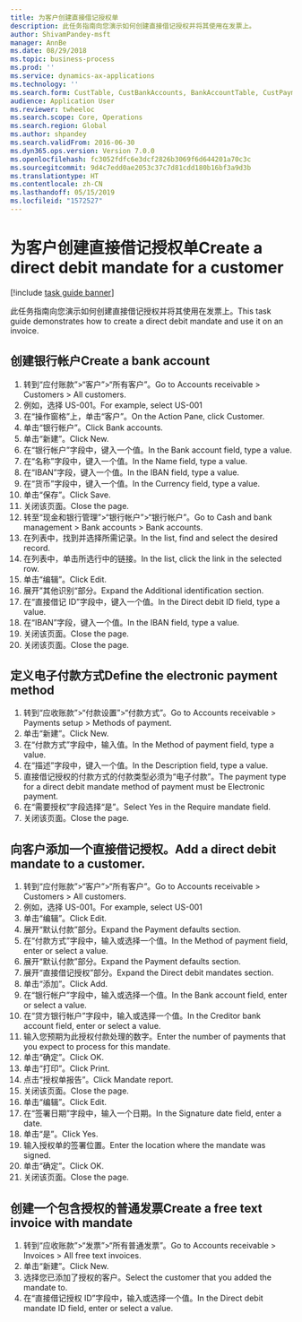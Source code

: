 ```yaml
---
title: 为客户创建直接借记授权单
description: 此任务指南向您演示如何创建直接借记授权并将其使用在发票上。
author: ShivamPandey-msft
manager: AnnBe
ms.date: 08/29/2018
ms.topic: business-process
ms.prod: ''
ms.service: dynamics-ax-applications
ms.technology: ''
ms.search.form: CustTable, CustBankAccounts, BankAccountTable, CustPaymMode, CustDirectDebitMandate, BankAccountTableLookUp, SrsReportViewerForm,  LogisticsAddressCityLookup, CustFreeInvoice, CustTableLookup
audience: Application User
ms.reviewer: twheeloc
ms.search.scope: Core, Operations
ms.search.region: Global
ms.author: shpandey
ms.search.validFrom: 2016-06-30
ms.dyn365.ops.version: Version 7.0.0
ms.openlocfilehash: fc3052fdfc6e3dcf2826b3069f6d644201a70c3c
ms.sourcegitcommit: 9d4c7edd0ae2053c37c7d81cdd180b16bf3a9d3b
ms.translationtype: HT
ms.contentlocale: zh-CN
ms.lasthandoff: 05/15/2019
ms.locfileid: "1572527"
---
```

# <a name="create-a-direct-debit-mandate-for-a-customer"></a><span data-ttu-id="e53a1-103">为客户创建直接借记授权单</span><span class="sxs-lookup"><span data-stu-id="e53a1-103">Create a direct debit mandate for a customer</span></span>

[!include [task guide banner](../../includes/task-guide-banner.md)]

<span data-ttu-id="e53a1-104">此任务指南向您演示如何创建直接借记授权并将其使用在发票上。</span><span class="sxs-lookup"><span data-stu-id="e53a1-104">This task guide demonstrates how to create a direct debit mandate and use it on an invoice.</span></span>


## <a name="create-a-bank-account"></a><span data-ttu-id="e53a1-105">创建银行帐户</span><span class="sxs-lookup"><span data-stu-id="e53a1-105">Create a bank account</span></span>
1. <span data-ttu-id="e53a1-106">转到“应付账款”>“客户”>“所有客户”。</span><span class="sxs-lookup"><span data-stu-id="e53a1-106">Go to Accounts receivable > Customers > All customers.</span></span>
2. <span data-ttu-id="e53a1-107">例如，选择 US-001。</span><span class="sxs-lookup"><span data-stu-id="e53a1-107">For example, select US-001</span></span>
3. <span data-ttu-id="e53a1-108">在“操作窗格”上，单击“客户”。</span><span class="sxs-lookup"><span data-stu-id="e53a1-108">On the Action Pane, click Customer.</span></span>
4. <span data-ttu-id="e53a1-109">单击“银行帐户”。</span><span class="sxs-lookup"><span data-stu-id="e53a1-109">Click Bank accounts.</span></span>
5. <span data-ttu-id="e53a1-110">单击“新建”。</span><span class="sxs-lookup"><span data-stu-id="e53a1-110">Click New.</span></span>
6. <span data-ttu-id="e53a1-111">在“银行帐户”字段中，键入一个值。</span><span class="sxs-lookup"><span data-stu-id="e53a1-111">In the Bank account field, type a value.</span></span>
7. <span data-ttu-id="e53a1-112">在“名称”字段中，键入一个值。</span><span class="sxs-lookup"><span data-stu-id="e53a1-112">In the Name field, type a value.</span></span>
8. <span data-ttu-id="e53a1-113">在“IBAN”字段，键入一个值。</span><span class="sxs-lookup"><span data-stu-id="e53a1-113">In the IBAN field, type a value.</span></span>
9. <span data-ttu-id="e53a1-114">在“货币”字段中，键入一个值。</span><span class="sxs-lookup"><span data-stu-id="e53a1-114">In the Currency field, type a value.</span></span>
10. <span data-ttu-id="e53a1-115">单击“保存”。</span><span class="sxs-lookup"><span data-stu-id="e53a1-115">Click Save.</span></span>
11. <span data-ttu-id="e53a1-116">关闭该页面。</span><span class="sxs-lookup"><span data-stu-id="e53a1-116">Close the page.</span></span>
12. <span data-ttu-id="e53a1-117">转至“现金和银行管理”>“银行帐户”>“银行帐户”。</span><span class="sxs-lookup"><span data-stu-id="e53a1-117">Go to Cash and bank management > Bank accounts > Bank accounts.</span></span>
13. <span data-ttu-id="e53a1-118">在列表中，找到并选择所需记录。</span><span class="sxs-lookup"><span data-stu-id="e53a1-118">In the list, find and select the desired record.</span></span>
14. <span data-ttu-id="e53a1-119">在列表中，单击所选行中的链接。</span><span class="sxs-lookup"><span data-stu-id="e53a1-119">In the list, click the link in the selected row.</span></span>
15. <span data-ttu-id="e53a1-120">单击“编辑”。</span><span class="sxs-lookup"><span data-stu-id="e53a1-120">Click Edit.</span></span>
16. <span data-ttu-id="e53a1-121">展开”其他识别“部分。</span><span class="sxs-lookup"><span data-stu-id="e53a1-121">Expand the Additional identification section.</span></span>
17. <span data-ttu-id="e53a1-122">在“直接借记 ID”字段中，键入一个值。</span><span class="sxs-lookup"><span data-stu-id="e53a1-122">In the Direct debit ID field, type a value.</span></span>
18. <span data-ttu-id="e53a1-123">在“IBAN”字段，键入一个值。</span><span class="sxs-lookup"><span data-stu-id="e53a1-123">In the IBAN field, type a value.</span></span>
19. <span data-ttu-id="e53a1-124">关闭该页面。</span><span class="sxs-lookup"><span data-stu-id="e53a1-124">Close the page.</span></span>
20. <span data-ttu-id="e53a1-125">关闭该页面。</span><span class="sxs-lookup"><span data-stu-id="e53a1-125">Close the page.</span></span>

## <a name="define-the-electronic-payment-method"></a><span data-ttu-id="e53a1-126">定义电子付款方式</span><span class="sxs-lookup"><span data-stu-id="e53a1-126">Define the electronic payment method</span></span>
1. <span data-ttu-id="e53a1-127">转到“应收账款”>“付款设置”>“付款方式”。</span><span class="sxs-lookup"><span data-stu-id="e53a1-127">Go to Accounts receivable > Payments setup > Methods of payment.</span></span>
2. <span data-ttu-id="e53a1-128">单击“新建”。</span><span class="sxs-lookup"><span data-stu-id="e53a1-128">Click New.</span></span>
3. <span data-ttu-id="e53a1-129">在“付款方式”字段中，输入值。</span><span class="sxs-lookup"><span data-stu-id="e53a1-129">In the Method of payment field, type a value.</span></span>
4. <span data-ttu-id="e53a1-130">在“描述”字段中，键入一个值。</span><span class="sxs-lookup"><span data-stu-id="e53a1-130">In the Description field, type a value.</span></span>
5. <span data-ttu-id="e53a1-131">直接借记授权的付款方式的付款类型必须为“电子付款”。</span><span class="sxs-lookup"><span data-stu-id="e53a1-131">The payment type for a direct debit mandate method of payment must be Electronic payment.</span></span>
6. <span data-ttu-id="e53a1-132">在“需要授权”字段选择“是”。</span><span class="sxs-lookup"><span data-stu-id="e53a1-132">Select Yes in the Require mandate field.</span></span>
7. <span data-ttu-id="e53a1-133">关闭该页面。</span><span class="sxs-lookup"><span data-stu-id="e53a1-133">Close the page.</span></span>

## <a name="add-a-direct-debit-mandate-to-a-customer"></a><span data-ttu-id="e53a1-134">向客户添加一个直接借记授权。</span><span class="sxs-lookup"><span data-stu-id="e53a1-134">Add a direct debit mandate to a customer.</span></span>
1. <span data-ttu-id="e53a1-135">转到“应付账款”>“客户”>“所有客户”。</span><span class="sxs-lookup"><span data-stu-id="e53a1-135">Go to Accounts receivable > Customers > All customers.</span></span>
2. <span data-ttu-id="e53a1-136">例如，选择 US-001。</span><span class="sxs-lookup"><span data-stu-id="e53a1-136">For example, select US-001</span></span>
3. <span data-ttu-id="e53a1-137">单击“编辑”。</span><span class="sxs-lookup"><span data-stu-id="e53a1-137">Click Edit.</span></span>
4. <span data-ttu-id="e53a1-138">展开“默认付款”部分。</span><span class="sxs-lookup"><span data-stu-id="e53a1-138">Expand the Payment defaults section.</span></span>
5. <span data-ttu-id="e53a1-139">在“付款方式”字段中，输入或选择一个值。</span><span class="sxs-lookup"><span data-stu-id="e53a1-139">In the Method of payment field, enter or select a value.</span></span>
6. <span data-ttu-id="e53a1-140">展开“默认付款”部分。</span><span class="sxs-lookup"><span data-stu-id="e53a1-140">Expand the Payment defaults section.</span></span>
7. <span data-ttu-id="e53a1-141">展开“直接借记授权”部分。</span><span class="sxs-lookup"><span data-stu-id="e53a1-141">Expand the Direct debit mandates section.</span></span>
8. <span data-ttu-id="e53a1-142">单击“添加”。</span><span class="sxs-lookup"><span data-stu-id="e53a1-142">Click Add.</span></span>
9. <span data-ttu-id="e53a1-143">在“银行帐户”字段中，输入或选择一个值。</span><span class="sxs-lookup"><span data-stu-id="e53a1-143">In the Bank account field, enter or select a value.</span></span>
10. <span data-ttu-id="e53a1-144">在“贷方银行帐户”字段中，输入或选择一个值。</span><span class="sxs-lookup"><span data-stu-id="e53a1-144">In the Creditor bank account field, enter or select a value.</span></span>
11. <span data-ttu-id="e53a1-145">输入您预期为此授权付款处理的数字。</span><span class="sxs-lookup"><span data-stu-id="e53a1-145">Enter the number of payments that you expect to process for this mandate.</span></span>
12. <span data-ttu-id="e53a1-146">单击“确定”。</span><span class="sxs-lookup"><span data-stu-id="e53a1-146">Click OK.</span></span>
13. <span data-ttu-id="e53a1-147">单击“打印”。</span><span class="sxs-lookup"><span data-stu-id="e53a1-147">Click Print.</span></span>
14. <span data-ttu-id="e53a1-148">点击“授权单报告”。</span><span class="sxs-lookup"><span data-stu-id="e53a1-148">Click Mandate report.</span></span>
15. <span data-ttu-id="e53a1-149">关闭该页面。</span><span class="sxs-lookup"><span data-stu-id="e53a1-149">Close the page.</span></span>
16. <span data-ttu-id="e53a1-150">单击“编辑”。</span><span class="sxs-lookup"><span data-stu-id="e53a1-150">Click Edit.</span></span>
17. <span data-ttu-id="e53a1-151">在“签署日期”字段中，输入一个日期。</span><span class="sxs-lookup"><span data-stu-id="e53a1-151">In the Signature date field, enter a date.</span></span>
18. <span data-ttu-id="e53a1-152">单击“是”。</span><span class="sxs-lookup"><span data-stu-id="e53a1-152">Click Yes.</span></span>
19. <span data-ttu-id="e53a1-153">输入授权单的签署位置。</span><span class="sxs-lookup"><span data-stu-id="e53a1-153">Enter the location where the mandate was signed.</span></span>
20. <span data-ttu-id="e53a1-154">单击“确定”。</span><span class="sxs-lookup"><span data-stu-id="e53a1-154">Click OK.</span></span>
21. <span data-ttu-id="e53a1-155">关闭该页面。</span><span class="sxs-lookup"><span data-stu-id="e53a1-155">Close the page.</span></span>

## <a name="create-a-free-text-invoice-with-mandate"></a><span data-ttu-id="e53a1-156">创建一个包含授权的普通发票</span><span class="sxs-lookup"><span data-stu-id="e53a1-156">Create a free text invoice with mandate</span></span>
1. <span data-ttu-id="e53a1-157">转到“应收账款”>“发票”>“所有普通发票”。</span><span class="sxs-lookup"><span data-stu-id="e53a1-157">Go to Accounts receivable > Invoices > All free text invoices.</span></span>
2. <span data-ttu-id="e53a1-158">单击“新建”。</span><span class="sxs-lookup"><span data-stu-id="e53a1-158">Click New.</span></span>
3. <span data-ttu-id="e53a1-159">选择您已添加了授权的客户。</span><span class="sxs-lookup"><span data-stu-id="e53a1-159">Select the customer that you added the mandate to.</span></span>
4. <span data-ttu-id="e53a1-160">在“直接借记授权 ID”字段中，输入或选择一个值。</span><span class="sxs-lookup"><span data-stu-id="e53a1-160">In the Direct debit mandate ID field, enter or select a value.</span></span>


